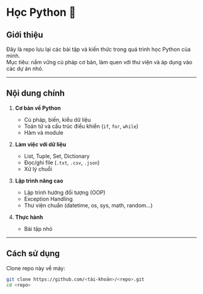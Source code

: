 # Học Python 🐍

## Giới thiệu
Đây là repo lưu lại các bài tập và kiến thức trong quá trình học Python của mình.  
Mục tiêu: nắm vững cú pháp cơ bản, làm quen với thư viện và áp dụng vào các dự án nhỏ.

---

## Nội dung chính
1. **Cơ bản về Python**
   - Cú pháp, biến, kiểu dữ liệu
   - Toán tử và cấu trúc điều khiển (`if`, `for`, `while`)
   - Hàm và module

2. **Làm việc với dữ liệu**
   - List, Tuple, Set, Dictionary
   - Đọc/ghi file (`.txt`, `.csv`, `.json`)
   - Xử lý chuỗi

3. **Lập trình nâng cao**
   - Lập trình hướng đối tượng (OOP)
   - Exception Handling
   - Thư viện chuẩn (datetime, os, sys, math, random...)

4. **Thực hành**
   - Bài tập nhỏ

---

## Cách sử dụng
Clone repo này về máy:

```bash
git clone https://github.com/<tài-khoản>/<repo>.git
cd <repo>
